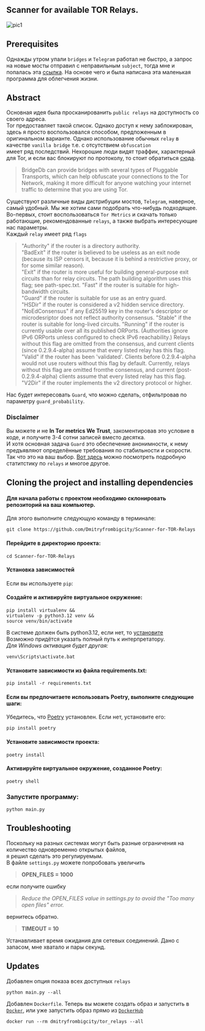 ## Scanner for available TOR Relays.
![pic1](https://github.com/user-attachments/assets/eae7917a-80b8-4009-bed6-7186fba2e052)
## Prerequisites
Однажды утром упали `bridges` и `Telegram` работал не быстро, а запрос на новые мосты отправил с неправильным `subject`,
тогда мне и попалась эта [ссылка](https://github.com/ValdikSS/tor-relay-scanner). 
На основе чего и была написана эта маленькая программа для облегчения жизни.
## Abstract
Основная идея была просканированить `public relays` на доступность со своего адреса.  
Tor предоставляет такой список. Однако доступ к нему заблокирован, здесь я просто воспользовался способом, предпоженным в оригинальном варианте.
Однако использование обычных `relay`  в качестве `vanilla bridge` т.е. с отсутствием `obfuscation`  
имеет ряд последствий. Нехорошие люди видят траффик, характерный для Tor, и если вас блокируют по протоколу, то стоит обратиться [сюда](https://bridges.torproject.org/options).
>BridgeDb can provide bridges with several types of Pluggable Transports, which can help obfuscate your connections to the Tor Network, making it more difficult for anyone watching your internet traffic to determine that you are using Tor.
>
Cуществуют различные виды дистрибуции мостов, `Telegram`, наверное, самый удобный. 
Мы же хотим сами подобрать что-нибудь подходящее.  
Во-первых, стоит воспользоваться `Tor Metrics` и скачать только работающие, рекомендованные `relays`, а также выбрать интересующие нас параметры.  
Каждый `relay` имеет ряд `flags` 
>"Authority" if the router is a directory authority.  
>"BadExit" if the router is believed to be useless as an exit node
   (because its ISP censors it, because it is behind a restrictive
   proxy, or for some similar reason).  
>"Exit" if the router is more useful for building
   general-purpose exit circuits than for relay circuits.  The
   path building algorithm uses this flag; see path-spec.txt.
>"Fast" if the router is suitable for high-bandwidth circuits.  
>"Guard" if the router is suitable for use as an entry guard.  
>"HSDir" if the router is considered a v2 hidden service directory.  
>"NoEdConsensus" if any Ed25519 key in the router's descriptor or
   microdesriptor does not reflect authority consensus.
>"Stable" if the router is suitable for long-lived circuits.
>"Running" if the router is currently usable over all its published
   ORPorts. (Authorities ignore IPv6 ORPorts unless configured to
   check IPv6 reachability.) Relays without this flag are omitted
   from the consensus, and current clients (since 0.2.9.4-alpha)
   assume that every listed relay has this flag.  
>"Valid" if the router has been 'validated'. Clients before
   0.2.9.4-alpha would not use routers without this flag by
   default. Currently, relays without this flag are omitted
   fromthe consensus, and current (post-0.2.9.4-alpha) clients
   assume that every listed relay has this flag.  
>"V2Dir" if the router implements the v2 directory protocol or
   higher.
>   
Нас будет интересовать `Guard`, что можно сделать, отфильтровав по параметру `guard_probability`.

### Disclaimer
Вы можете и не **In Tor metrics We Trust**, закоментировав это условие в коде, и получите 3-4 сотни записей вместо десятка.  
И хотя основная задача `Guard` это обеспечение анонимности, к нему предъявляют определённые требования по стабильности и скорости.  
Так что это на ваш выбор. [Вот здесь](https://metrics.torproject.org/rs.html) можно посмотреть подробную статитстику по `relays` и многое другое.  

## Cloning the project and installing dependencies
#### Для начала работы с проектом необходимо склонировать репозиторий на ваш компьютер.  
Для этого выполните следующую команду в терминале: 
```
git clone https://github.com/Dmitryfrombigcity/Scanner-for-TOR-Relays
```
#### Перейдите в директорию проекта:
```
cd Scanner-for-TOR-Relays
```
#### Установка зависимостей
Если вы используете `pip`:  
#### Создайте и активируйте виртуальное окружение:
```
pip install virtualenv &&
virtualenv -p python3.12 venv &&
source venv/bin/activate
```
В системе должен быть python3.12, если нет, то [установите](https://www.python.org/downloads/)  
Возможно придётся указать полный путь к интерпретатору.  
*Для Windows активация будет другая:*
```
venv\Scripts\activate.bat
```
#### Установите зависимости из файла requirements.txt:
```
pip install -r requirements.txt
```
#### Если вы предпочитаете использовать Poetry, выполните следующие шаги:
Убедитесь, что [Poetry](https://python-poetry.org/) установлен. Если нет, установите его:
```
pip install poetry
```
#### Установите зависимости проекта:
```
poetry install
```
#### Активируйте виртуальное окружение, созданное Poetry:
```
poetry shell
```
### Запустите программу:
```
python main.py
```
## Troubleshooting
Поскольку на разных системах могут быть разные ограничения на количество одновременно открытых файлов,  
я решил сделать это регулируемым.  
В файле `settings.py` можете попробовать увеличить
>**OPEN_FILES = 1000**
>
если получите ошибку  
>*Reduce the OPEN_FILES value in settings.py to avoid the "Too many open files" error.*
>
вернитесь обратно.
>**TIMEOUT = 10**
>
Устанавливает время ожидания для сетевых соединений. Дано с запасом, мне хватало и пары секунд.
## Updates
Добавлен опция показа всех доступных `relays`
```
python main.py --all  
```
Добавлен `Dockerfile`. Теперь вы можете создать образ и запустить в [`Docker`](https://www.docker.com/), или уже запустить образ прямо из [`DockerHub`](https://hub.docker.com/r/dmitryfrombigcity/tor_relays)  
```
docker run --rm dmitryfrombigcity/tor_relays --all
```




                  
